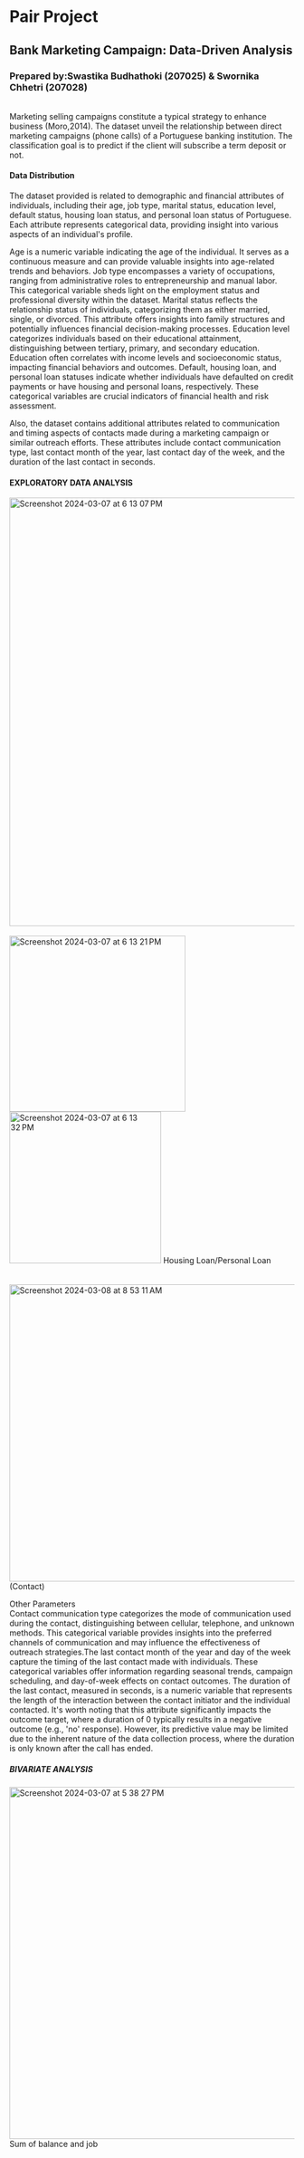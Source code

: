# Pair Project
## **Bank Marketing Campaign: Data-Driven Analysis**
### <h3>Prepared by:Swastika Budhathoki (207025) & Swornika Chhetri (207028)</h3>
<br>
Marketing selling campaigns constitute a typical strategy to enhance business (Moro,2014). The dataset unveil the relationship between direct marketing campaigns (phone calls) of a Portuguese banking institution. The classification goal is to predict if the client will subscribe a term deposit or not.
<br>
<h4>Data Distribution</h4>
The dataset provided is related to demographic and financial attributes of individuals, including their age, job type, marital status, education level, default status, housing loan status, and personal loan status of Portuguese. Each attribute represents categorical data, providing insight into various aspects of an individual's profile.
<br>
<p>
  Age is a numeric variable indicating the age of the individual. It serves as a continuous measure and can provide valuable insights into age-related trends and behaviors. Job type encompasses a variety of occupations, ranging from administrative roles to entrepreneurship and manual labor. This categorical variable sheds light on the employment status and professional diversity within the dataset. Marital status reflects the relationship status of individuals, categorizing them as either married, single, or divorced. This attribute offers insights into family structures and potentially influences financial decision-making processes. Education level categorizes individuals based on their educational attainment, distinguishing between tertiary, primary, and secondary education. Education often correlates with income levels and socioeconomic status, impacting financial behaviors and outcomes. Default, housing loan, and personal loan statuses indicate whether individuals have defaulted on credit payments or have housing and personal loans, respectively. These categorical variables are crucial indicators of financial health and risk assessment. </p>
  
<p>
  Also, the dataset contains additional attributes related to communication and timing aspects of contacts made during a marketing campaign or similar outreach efforts. These attributes include contact communication type, last contact month of the year, last contact day of the week, and the duration of the last contact in seconds.
<br>
<h4>EXPLORATORY DATA ANALYSIS</h4>
<img width="757" alt="Screenshot 2024-03-07 at 6 13 07 PM" src="https://github.com/swastikabudhathoki/swastikaa.github.io/assets/123391402/6356e936-f513-4a5b-a146-10545eb066fc">

  <br>
<br>
<img width="311" alt="Screenshot 2024-03-07 at 6 13 21 PM" src="https://github.com/swastikabudhathoki/swastikaa.github.io/assets/123391402/89d6f198-67d0-44f3-a9ad-93baf9df1dc3">
<img width="268" alt="Screenshot 2024-03-07 at 6 13 32 PM" src="https://github.com/swastikabudhathoki/swastikaa.github.io/assets/123391402/ed417aaa-24ac-4b1a-9b97-78762c973e12">
Housing Loan/Personal Loan
<br>


<br>
<br>
<img width="525" alt="Screenshot 2024-03-08 at 8 53 11 AM" src="https://github.com/swastikabudhathoki/swastikaa.github.io/assets/123391402/1544f5f0-2826-4c7f-b577-76d51bc0a358">
(Contact)
<br>


  Other Parameters
 <br>
  Contact communication type categorizes the mode of communication used during the contact, distinguishing between cellular, telephone, and unknown methods. This categorical variable provides insights into the preferred channels of communication and may influence the effectiveness of outreach strategies.The last contact month of the year and day of the week capture the timing of the last contact made with individuals. These categorical variables offer information regarding seasonal trends, campaign scheduling, and day-of-week effects on contact outcomes. The duration of the last contact, measured in seconds, is a numeric variable that represents the length of the interaction between the contact initiator and the individual contacted. It's worth noting that this attribute significantly impacts the outcome target, where a duration of 0 typically results in a negative outcome (e.g., 'no' response). However, its predictive value may be limited due to the inherent nature of the data collection process, where the duration is only known after the call has ended.
  
<h5> BIVARIATE ANALYSIS </h4>
<img width="622" alt="Screenshot 2024-03-07 at 5 38 27 PM" src="https://github.com/swastikabudhathoki/swastikaa.github.io/assets/123391402/992a8f28-31bd-48cd-be43-9cba622dee96">
Sum of balance and job

